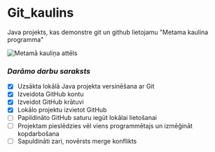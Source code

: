 # Git_kaulins
Java projekts, kas demonstre git un github lietojamu "Metama kaulina programma"

![Metamā kauliņa attēls](https://user-images.githubusercontent.com/129928522/229994932-a0ae113d-a773-4678-9f09-5d8f090d5c26.png)

### *Darāmo darbu saraksts*
- [x] Uzsākta lokālā Java projekta versinēšana ar Git
- [x] Izveidota GitHub kontu
- [x] Izveidot GitHub krātuvi
- [x] Lokālo projektu izvietot GitHub
- [ ] Papildināto GitHub saturu iegūt lokālai lietošanai
- [ ] Projektam pieslēdzies vēl viens programmētajs un izmēģināt kopdarbošana
- [ ] Sapuldināti zari, novērsts merge konflikts
